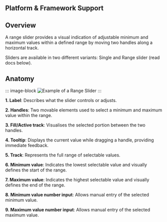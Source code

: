 <script setup>
import Overview from './overview.md';
import data from './data.json';
import { mapFrameworkStatuses } from '../utils.js';
</script>

## Platform & Framework Support

<components-status v-bind="mapFrameworkStatuses(data.frameworks)" />

## Overview

A range slider provides a visual indication of adjustable minimum and maximum values within a defined range by moving two handles along a horizontal track.

Sliders are available in two different variants: Single and Range slider (read docs below).

## Anatomy

::: image-block
![Example of a Range Slider](/components/rangeslider/overview-1.svg)
:::

**1. Label**: Describes what the slider controls or adjusts.

**2. Handles**: Two movable elements used to select a minimum and maximum value within the range.

**3. Fill/Active track**: Visualises the selected portion between the two handles.

**4. Tooltip**: Displays the current value while dragging a handle, providing immediate feedback.

**5. Track**: Represents the full range of selectable values.

**6. Minimum value**: Indicates the lowest selectable value and visually defines the start of the range.

**7. Maximum value**: Indicates the highest selectable value and visually defines the end of the range.

**8. Minimum value number input**: Allows manual entry of the selected minimum value.

**9. Maximum value number input**: Allows manual entry of the selected maximum value.
